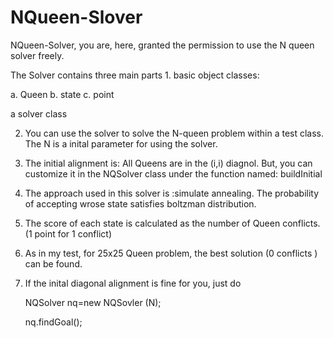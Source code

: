 # NQueen-Slover

NQueen-Solver, you are, here, granted the permission to use the N queen solver freely.

The Solver contains three main parts
1. 
 basic object classes:
   
   a. Queen
   b. state
   c. point

 a solver class 

2. You can use the solver to solve the N-queen problem within a test class. The N is a inital parameter for using the solver.

3. The initial alignment is: All Queens are in the (i,i) diagnol. But,  you can customize it in the NQSolver class under the function named: buildInitial

4. The approach used in this solver is :simulate annealing. The probability of accepting wrose state satisfies boltzman distribution. 

5. The score of each state is calculated as the number of Queen conflicts. (1 point for 1 conflict)

6. As in my test, for 25x25 Queen problem, the best solution (0 conflicts ) can be found.

7. If the inital diagonal alignment is fine for you, just do 

      NQSolver nq=new NQSovler (N);
      
      nq.findGoal();
